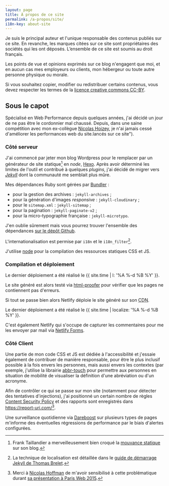 ```yaml
---
layout: page
title: À propos de ce site
permalink: /a-propos/site/
i18n-key: about-site
---
```


Je suis le principal auteur et l'unique responsable des contenus publiés sur ce
site. En revanche, les marques citées sur ce site sont propriétaires des
sociétés qui les ont déposés. L’ensemble de ce site est soumis au droit
français.

Les points de vue et opinions exprimés sur ce blog n'engagent que moi, et en
aucun cas mes employeurs ou clients, mon hébergeur ou toute autre personne
physique ou morale.

Si vous souhaitez copier, modifier ou redistribuer certains contenus, vous devez
respecter les termes de la
[licence creative commons CC-BY](https://creativecommons.org/licenses/by/3.0/fr/).

## Sous le capot

Spécialisé en Web Performance depuis quelques années, j'ai décidé un jour de ne
pas être le cordonnier mal chaussé. Depuis, dans une saine compétition avec mon
ex-collègue [Nicolas Hoizey](http://nicolas-hoizey.com/), je n'ai jamais cessé
d'améliorer les performances web du site.lancés sur ce site").

### Côté serveur

J'ai commencé par jeter mon blog Wordpress pour le remplacer par un générateur
de site statique[^static] en <em lang="en">node</em>,
[Hexo](https://github.com/hexojs/hexo). Après avoir déterminé les limites de
l'outil et contribué à quelques <em lang="en">plugins</em>, j'ai décidé de
migrer vers [<em lang="en">Jekyll</em>](https://jekyllrb.com/) dont la
communauté me semblait plus mûre.

[^static]:
    Frank Taillandier a merveilleusement bien croqué la
    [mouvance statique](http://frank.taillandier.me/2016/03/08/les-gestionnaires-de-contenu-statique/)
    sur son blog.

Mes dépendances Ruby sont gérées par [Bundler](http://bundler.io/) :

-   pour la gestion des archives : `jekyll-archives` ;
-   pour la génération d'images <em lang="en">responsive</em> :
    `jekyll-cloudinary` ;
-   pour le `sitemap.xml` : `jekyll-sitemap` ;
-   pour la pagination : `jekyll-paginate-v2` ;
-   pour la micro-typographie française : `jekyll-microtypo`.

J'en oublie sûrement mais vous pourrez trouver l'ensemble des dépendances
[sur le dépôt Github](https://github.com/borisschapira/boris.schapira.dev/blob/prod/Gemfile 'Squelette Jekyll de boris.schapira.dev').

L'internationalisation est permise par `i18n` et le `i18n_filter`[^2].

[^2]:
    La technique de localisation est détaillée dans le
    [guide de démarrage Jekyll de Thomas Brelet](http://www.toam.fr/20-05-2013-guide-demarrage-jekyll/#localiser-jekyll).

J'utilise [node](https://nodejs.org/) pour la compilation des ressources
statiques CSS et JS.

### Compilation et déploiement

Le dernier déploiement a été réalisé le {{ site.time | l: '%A %-d %B %Y' }}.

Le site généré est alors testé via
[html-proofer](https://github.com/gjtorikian/html-proofer) pour vérifier que les
pages ne contiennent pas d'erreurs.

Si tout se passe bien alors Netlify déploie le site généré sur son
<abbr title="Content Delivery Network">CDN</abbr>.

Le dernier déploiement a été réalisé le
{{ site.time | localize: '%A %-d %B %Y' }}.

C'est également Netlify qui s'occupe de capturer les commentaires pour me les
envoyer par mail via
[Netlify Forms](https://www.netlify.com/docs/form-handling/).

[^3]:
    Lire à ce propos
    [cet excellent article de Romy sur les syntaxes légères](http://romy.tetue.net/syntaxes-legeres-pour-rediger)

### Côté Client

Une partie de mon code CSS et JS est dédiée à l'accessibilité et j'essaie
également de contribuer de manière responsable, pour être le plus inclusif
possible à la fois envers les personnes, mais aussi envers les contextes (par
exemple, j'utilise la librairie
[abbr-touch](http://www.growingwiththeweb.com/2014/09/making-abbr-elements-touch-accessible.html)
pour permettre aux personnes en situation de mobilité de visualiser la
définition d'une abréviation ou d'un acronyme.

Afin de contrôler ce qui se passe sur mon site (notamment pour détecter des
tentatives d'injections), j'ai positionné un certain nombre de règles
[Content Security Policy](https://developer.mozilla.org/fr/docs/S%C3%A9curit%C3%A9/CSP)
et des rapports sont enregistrés dans <https://report-uri.com/>[^7].

Une surveillance quotidienne via [Dareboost](https://www.dareboost.com/) sur
plusieurs types de pages m'informe des éventuelles régressions de performance
par le biais d'alertes configurées.

[^7]:
    Merci à [Nicolas Hoffman](https://twitter.com/Nico3333fr) de m'avoir
    sensibilisé à cette problématique durant
    [sa présentation à Paris Web 2015](http://www.nicolas-hoffmann.net/content-security-policy-parisweb-2015/ 'CSP: Content Security Policy').
